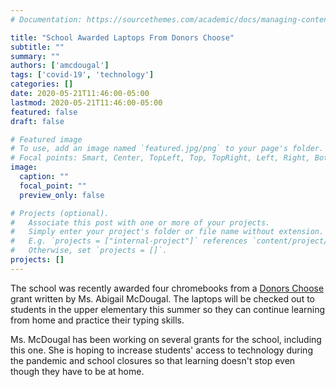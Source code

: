 ```yaml
---
# Documentation: https://sourcethemes.com/academic/docs/managing-content/

title: "School Awarded Laptops From Donors Choose"
subtitle: ""
summary: ""
authors: ['amcdougal']
tags: ['covid-19', 'technology']
categories: []
date: 2020-05-21T11:46:00-05:00
lastmod: 2020-05-21T11:46:00-05:00
featured: false
draft: false

# Featured image
# To use, add an image named `featured.jpg/png` to your page's folder.
# Focal points: Smart, Center, TopLeft, Top, TopRight, Left, Right, BottomLeft, Bottom, BottomRight.
image:
  caption: ""
  focal_point: ""
  preview_only: false

# Projects (optional).
#   Associate this post with one or more of your projects.
#   Simply enter your project's folder or file name without extension.
#   E.g. `projects = ["internal-project"]` references `content/project/deep-learning/index.md`.
#   Otherwise, set `projects = []`.
projects: []
---
```


The school was recently awarded four chromebooks from a
[Donors Choose](https://www.donorschoose.org/) grant written by Ms.
Abigail McDougal. The laptops will be checked out to students in the
upper elementary this summer so they can continue learning from home
and practice their typing skills.

Ms. McDougal has been working on several grants for the school,
including this one. She is hoping to increase students' access to
technology during the pandemic and school closures so that learning
doesn't stop even though they have to be at home.
